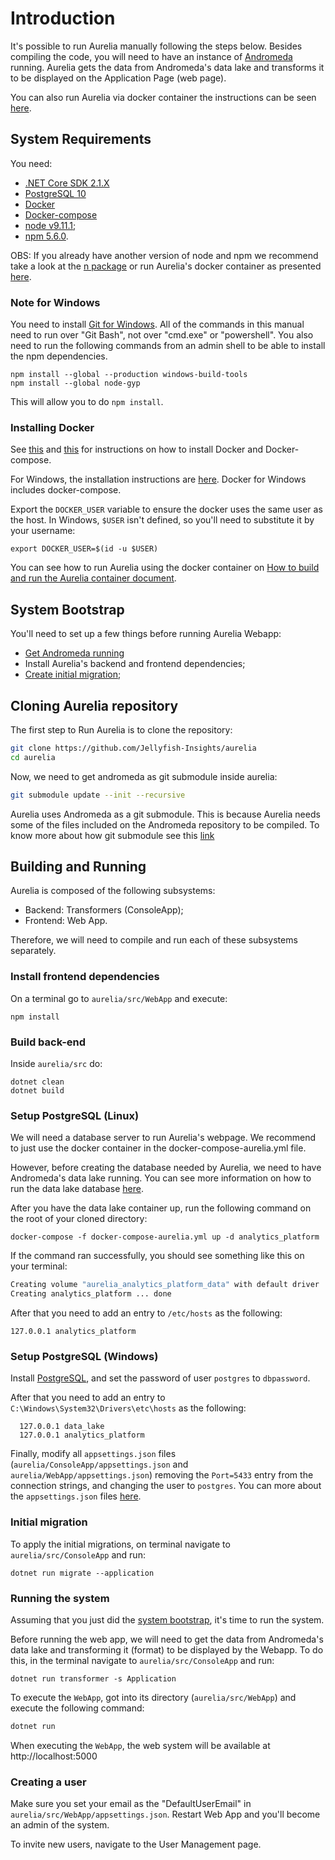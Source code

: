 # Introduction

It's possible to run Aurelia manually following the steps below. Besides
compiling the code, you will need to have an instance of
[Andromeda](https://github.com/Jellyfish-Insights/andromeda) running. Aurelia
gets the data from Andromeda's data lake and transforms it to be displayed on the
Application Page (web page).

You can also run Aurelia via docker container the instructions can be seen
[here](../run_on_docker.md).

## System Requirements

You need:
  - [.NET Core SDK 2.1.X](https://dotnet.microsoft.com/download/dotnet-core/2.1)
  - [PostgreSQL 10](https://www.postgresql.org/)
  - [Docker](#Running-with-Docker)
  - [Docker-compose](#Running-with-Docker)
  - [node v9.11.1](https://nodejs.org/dist/v9.11.1/docs/api/);
  - [npm 5.6.0](https://www.npmjs.com/package/npm/v/5.6.0).

OBS: If you already have another version of node and npm we recommend take a
look at the [n package](https://github.com/tj/n) or run Aurelia's docker container as
presented [here](../run_on_docker.md).

### Note for Windows

You need to install [Git for Windows](https://git-scm.com/download/win). All of the commands in this
manual need to run over "Git Bash", not over "cmd.exe" or "powershell".
You also need to run the following commands from an admin shell to be able
to install the npm dependencies.
``` shell
npm install --global --production windows-build-tools
npm install --global node-gyp
```
This will allow you to do `npm install`.

### Installing Docker

See [this](https://docs.docker.com/install/linux/docker-ce/ubuntu/) and [this](https://github.com/docker/compose/releases) for instructions on how to install Docker and
Docker-compose.

For Windows, the installation instructions are [here](https://docs.docker.com/docker-for-windows/install/). Docker for
Windows includes docker-compose.

Export the `DOCKER_USER` variable to ensure the docker uses the same
user as the host. In Windows, `$USER` isn't defined, so you'll need
to substitute it by your username:

```shell
export DOCKER_USER=$(id -u $USER)
```

You can see how to run Aurelia using the docker container on [How to build and
run the Aurelia container document](../run_on_docker.md).

## System Bootstrap

You'll need to set up a few things before running Aurelia Webapp:
- [Get Andromeda running](https://github.com/Jellyfish-Insights/andromeda/blob/master/docs/how_to_setup.md)
- Install Aurelia's backend and frontend dependencies;
- [Create initial migration](#initial-migration);

## Cloning Aurelia repository

The first step to Run Aurelia is to clone the repository:

```bash
git clone https://github.com/Jellyfish-Insights/aurelia
cd aurelia
```

Now, we need to get andromeda as git submodule inside aurelia:

```bash
git submodule update --init --recursive
```

Aurelia uses Andromeda as a git submodule.
This is because Aurelia needs some of the files included on the Andromeda repository to be compiled.
To know more about how git submodule see this [link](https://git-scm.com/book/en/v2/Git-Tools-Submodules)

## Building and Running

Aurelia is composed of the following subsystems:

  - Backend: Transformers (ConsoleApp);
  - Frontend: Web App.

Therefore, we will need to compile and run each of these subsystems separately.

### Install frontend dependencies

On a terminal go to `aurelia/src/WebApp` and execute:

```shell
npm install
```

### Build back-end

Inside `aurelia/src` do:

```shell
dotnet clean
dotnet build
```

### Setup PostgreSQL (Linux)

We will need a database server to run Aurelia's webpage. We recommend to
just use the docker container in the docker-compose-aurelia.yml file.

However, before creating the database needed by Aurelia, we need to have
Andromeda's data lake running. You can see more information on how to
run the data lake database
[here](https://github.com/Jellyfish-Insights/andromeda/blob/master/docs/how_to_setup.md#setup-postgresql-database-linux).

After you have the data lake container up, run the following command on the root
of your cloned directory:

```shell
docker-compose -f docker-compose-aurelia.yml up -d analytics_platform
```

If the command ran successfully, you should see something like this on your
terminal:

```bash
Creating volume "aurelia_analytics_platform_data" with default driver
Creating analytics_platform ... done
```

After that you need to add an entry to `/etc/hosts` as the
following:

```shell
127.0.0.1 analytics_platform
```

### Setup PostgreSQL (Windows)

Install [PostgreSQL](https://www.postgresql.org/download/windows/), and set the password of user `postgres`
to `dbpassword`.

After that you need to add an entry to
`C:\Windows\System32\Drivers\etc\hosts` as the following:
```
  127.0.0.1 data_lake
  127.0.0.1 analytics_platform
```

Finally, modify all `appsettings.json` files
(`aurelia/ConsoleApp/appsettings.json` and `aurelia/WebApp/appsettings.json`)
removing the `Port=5433` entry from the connection strings, and changing the
user to `postgres`. You can more about the `appsettings.json` files
[here](https://github.com/Jellyfish-Insights/aurelia/blob/master/run_on_docker.md#aurelia).

### Initial migration

To apply the initial migrations, on terminal navigate to
`aurelia/src/ConsoleApp` and run:

```shell
dotnet run migrate --application
```

### Running the system

Assuming that you just did the [system bootstrap](#system-bootstrap), it's time
to run the system.

Before running the web app, we will need to get the data from Andromeda's
data lake and transforming it (format) to be displayed by the Webapp. To do
this, in the terminal navigate to `aurelia/src/ConsoleApp` and run:

```shell
dotnet run transformer -s Application
```

To execute the `WebApp`, got into its directory (`aurelia/src/WebApp`) and
execute the following command:

```bash
dotnet run
```

When executing the `WebApp`, the web system will be available
at http://localhost:5000

### Creating a user

Make sure you set your email as the "DefaultUserEmail" in
`aurelia/src/WebApp/appsettings.json`. Restart Web App and you'll become
an admin of the system.

To invite new users, navigate to the User Management page.
